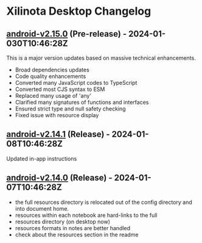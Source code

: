 # Xilinota Desktop Changelog

## [android-v2.15.0](https://https://github.com/XilinJia/Xilinota/releases/tag/v2.15.0) (Pre-release) - 2024-01-030T10:46:28Z

This is a major version updates based on massive technical enhancements.
* Broad dependencies updates
* Code quality enhancements
* Converted many JavaScript codes to TypeScript
* Converted most CJS syntax to ESM
* Replaced many usage of 'any'
* Clarified many signatures of functions and interfaces
* Ensured strict type and null safety checking
* Fixed issue with resource display

## [android-v2.14.1](https://https://github.com/XilinJia/Xilinota/releases/tag/v2.14.1) (Release) - 2024-01-08T10:46:28Z

Updated in-app instructions


## [android-v2.14.0](https://https://github.com/XilinJia/Xilinota/releases/tag/v2.14.0) (Release) - 2024-01-07T10:46:28Z

* the full resources directory is relocated out of the config directory and into document home.
* resources within each notebook are hard-links to the full
* resources directory (on desktop now)
* resources formats in notes are better handled
* check about the resources section in the readme